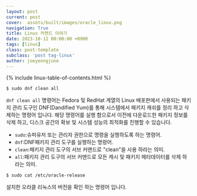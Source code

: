 ```yaml
---
layout: post
current: post
cover:  assets/built/images/oracle_linux.png
navigation: True
title: Linux 커맨드 이야기
date: 2023-10-12 00:00:00 +0900
tags: [linux]
class: post-template
subclass: 'post tag-linux'
author: joeyeongjune
---
```


{% include linux-table-of-contents.html %}

```
$ sudo dnf clean all
```
`dnf clean all` 명령어는 Fedora 및 RedHat 계열의 Linux 배포판에서 사용되는 패키지 관리 도구인 DNF(Dandified Yum)를 통해 시스템에서 패키지 캐쉬를 정리 하고 삭제하는 명령어 입니다. 해당 명령어를 실행 함으로서 이전에 다운로드한 패키지 정보를 삭제 하고, 디스크 공간의 확보 및 시스템 성능의 최적화를 진행할 수 있습니다.

- `sudo`:슈퍼유저 또는 관리자 권한으로 명령을 실행하도록 하는 명령어.
- `dnf`:DNF패키지 관리 도구를 실행하는 명령어.
- `clean`:패키지 관리 도구의 서브 커맨드로 "clean"을 사용 하라는 의미.
- `all`:패키지 관리 도구의 서브 커맨드로 모든 캐시 및 패키지 메타데이터를 삭제 하라는 의미.

```
$ sudo cat /etc/oracle-release
```
설치한 오라클 리눅스의 버전을 확인 하는 명령어 입니다.